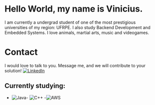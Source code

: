 # Hello World, my name is Vinicius.

I am currently a undergrad student of one of the most prestigious universities of my region: UFRPE.
I also study Backend Development and Embedded Systems. I love animals, martial arts, music and videogames.

# Contact
I would love to talk to you. Message me, and we will contribute to your solution!
[![LinkedIn](https://img.shields.io/badge/LinkedIn-000?style=for-the-badge&logo=linkedin&logoColor=0E76A8)](https://www.linkedin.com/in/vin%C3%ADcius-ferreira-5b9b37149/)


## Currently studying:
- ![Java](https://img.shields.io/badge/java-%23ED8B00.svg?style=for-the-badge&logo=openjdk&logoColor=white)- ![C++](https://img.shields.io/badge/c++-%2300599C.svg?style=for-the-badge&logo=c%2B%2B&logoColor=white) -![AWS](https://img.shields.io/badge/AWS-%23FF9900.svg?style=for-the-badge&logo=amazon-aws&logoColor=white)
